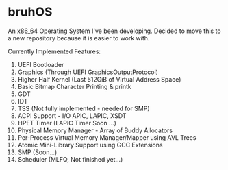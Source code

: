 # bruhOS
An x86_64 Operating System I've been developing. 
Decided to move this to a new repository because it is easier to work with.

Currently Implemented Features:
  1. UEFI Bootloader
  2. Graphics (Through UEFI GraphicsOutputProtocol)
  3. Higher Half Kernel (Last 512GiB of Virtual Address Space)
  4. Basic Bitmap Character Printing & printk
  5. GDT
  6. IDT
  7. TSS (Not fully implemented - needed for SMP)
  8. ACPI Support - I/O APIC, LAPIC, XSDT
  9. HPET Timer (LAPIC Timer Soon ...)
  10. Physical Memory Manager - Array of Buddy Allocators
  11. Per-Process Virtual Memory Manager/Mapper using AVL Trees
  13. Atomic Mini-Library Support using GCC Extensions
  14. SMP       (Soon...)
  15. Scheduler (MLFQ, Not finished yet...)
